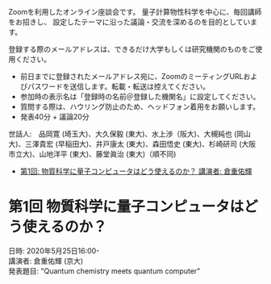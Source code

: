 Zoomを利用したオンライン座談会です。
量子計算物性科学を中心に、毎回講師をお招きし、
設定したテーマに沿った議論・交流を深めるのを目的としています。

登録する際のメールアドレスは、できるだけ大学もしくは研究機関のものをご使用ください。

* 前日までに登録されたメールアドレス宛に、ZoomのミーティングURLおよびパスワードを送信します。転載・転送は控えてください。
* 参加時の表示名は「登録時の名前＠登録した機関名」に設定してください。
* 質問する際は、ハウリング防止のため、ヘッドフォン着用をお願いします。
* 発表40分 + 議論20分


世話人:　品岡寛 (埼玉大)、大久保毅 (東大)、水上渉（阪大)、大槻純也 (岡山大)、三澤貴宏 (早稲田大)、井戸康太 (東大)、森田悟史 (東大)、杉崎研司 (大阪市立大)、山地洋平 (東大)、藤堂眞治 (東大)（順不同)

* [第1回: 物質科学に量子コンピュータはどう使えるのか？ 講演者: 倉重佑輝](#第1回)

# 第1回 物質科学に量子コンピュータはどう使えるのか？
日時: 2020年5月25日16:00-<br>
講演者: 倉重佑輝 (京大)<br>
発表題目: "Quantum chemistry meets quantum computer"